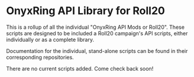 # OnyxRing API Library for Roll20
This is a rollup of all the individual "OnyxRing API Mods or Roll20".  These scripts are designed to be included a Roll20 campaign's API scripts, either individually or as a complete library.

Documentation for the individual, stand-alone scripts can be found in their corresponding repositories.

There are no current scripts added.  Come check back soon!
